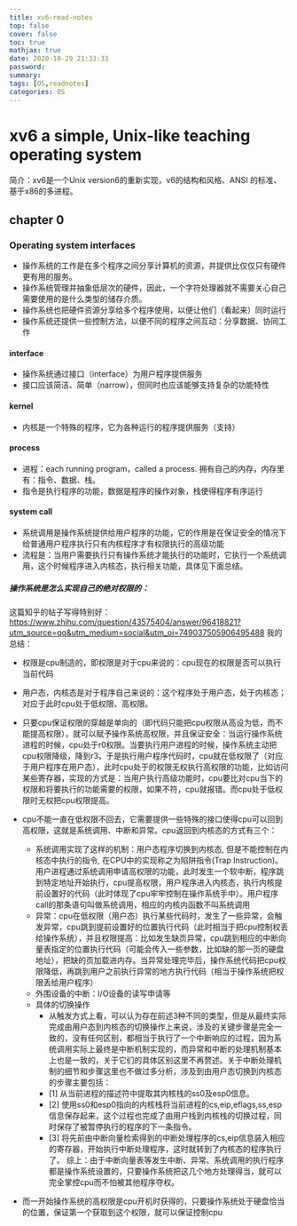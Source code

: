 ```yaml
---
title: xv6-read-notes
top: false
cover: false
toc: true
mathjax: true
date: 2020-10-29 21:33:33
password:
summary:
tags: [OS,readnotes]
categories: OS
---
```


# xv6 a simple, Unix-like teaching operating system  
简介：xv6是一个Unix version6的重新实现，v6的结构和风格、ANSI 的标准、基于x86的多进程。
## chapter 0  
<!--more-->
### Operating system interfaces  
* 操作系统的工作是在多个程序之间分享计算机的资源，并提供比仅仅只有硬件更有用的服务。  
* 操作系统管理并抽象低层次的硬件，因此，一个字符处理器就不需要关心自己需要使用的是什么类型的储存介质。
* 操作系统也把硬件资源分享给多个程序使用，以便让他们（看起来）同时运行
* 操作系统还提供一些控制方法，以便不同的程序之间互动：分享数据、协同工作
#### interface
* 操作系统通过接口（interface）为用户程序提供服务
* 接口应该简洁、简单（narrow），但同时也应该能够支持复杂的功能特性
#### kernel
* 内核是一个特殊的程序，它为各种运行的程序提供服务（支持）
#### process
* 进程：each running program，called a process. 拥有自己的内存，内存里有：指令、数据、栈。
* 指令是执行程序的功能，数据是程序的操作对象，栈使得程序有序运行
#### system call
* 系统调用是操作系统提供给用户程序的功能，它的作用是在保证安全的情况下给普通用户程序执行只有内核程序才有权限执行的高级功能
* 流程是：当用户需要执行只有操作系统才能执行的功能时，它执行一个系统调用，这个时候程序进入内核态，执行相关功能，具体见下面总结。
##### 操作系统是怎么实现自己的绝对权限的：
这篇知乎的帖子写得特别好：https://www.zhihu.com/question/43575404/answer/96418821?utm_source=qq&utm_medium=social&utm_oi=749037505906495488
我的总结：
* 权限是cpu制造的，即权限是对于cpu来说的：cpu现在的权限是否可以执行当前代码
* 用户态，内核态是对于程序自己来说的：这个程序处于用户态，处于内核态；对应于此时cpu处于低权限、高权限。

* 只要cpu保证权限的穿越是单向的（即代码只能把cpu权限从高设为低，而不能提高权限），就可以赋予操作系统高权限，并且保证安全：当运行操作系统进程的时候，cpu处于r0权限。当要执行用户进程的时候，操作系统主动把cpu权限降级，降到r3，于是执行用户程序代码时，cpu就在低权限了（对应于用户程序在用户态），此时cpu处于的权限无权执行高权限的功能，比如访问某些寄存器，实现的方式是：当用户执行高级功能时，cpu要比对cpu当下的权限和将要执行的功能需要的权限，如果不符，cpu就报错。而cpu处于低权限时无权把cpu权限提高。
* cpu不能一直在低权限不回去，它需要提供一些特殊的接口使得cpu可以回到高权限，这就是系统调用、中断和异常。cpu返回到内核态的方式有三个：
   * 系统调用实现了这样的机制：用户态程序切换到内核态, 但是不能控制在内核态中执行的指令, 在CPU中的实现称之为陷阱指令(Trap Instruction)。用户进程通过系统调用申请高权限的功能，此时发生一个软中断，程序跳到特定地址开始执行，cpu提高权限，用户程序进入内核态，执行内核提前设置好的代码（此时体现了cpu牢牢控制在操作系统手中）。用户程序call的那条语句叫做系统调用，相应的内核内函数不叫系统调用
   * 异常：cpu在低权限（用户态）执行某些代码时，发生了一些异常，会触发异常，cpu跳到提前设置好的位置执行代码（此时相当于把cpu控制权丢给操作系统），并且权限提高：比如发生缺页异常，cpu跳到相应的中断向量表指定的位置执行代码（可能会传入一些参数，比如缺的那一页的硬盘地址），把缺的页加载进内存。当异常处理完毕后，操作系统代码把cpu权限降低，再跳到用户之前执行异常的地方执行代码（相当于操作系统把权限丢给用户程序）
   * 外围设备的中断：I/O设备的读写申请等
   * 具体的切换操作
      * 从触发方式上看，可以认为存在前述3种不同的类型，但是从最终实际完成由用户态到内核态的切换操作上来说，涉及的关键步骤是完全一致的，没有任何区别，都相当于执行了一个中断响应的过程，因为系统调用实际上最终是中断机制实现的，而异常和中断的处理机制基本上也是一致的，关于它们的具体区别这里不再赘述。关于中断处理机制的细节和步骤这里也不做过多分析，涉及到由用户态切换到内核态的步骤主要包括：
      * [1] 从当前进程的描述符中提取其内核栈的ss0及esp0信息。
      * [2] 使用ss0和esp0指向的内核栈将当前进程的cs,eip,eflags,ss,esp信息保存起来，这个过程也完成了由用户栈到内核栈的切换过程，同时保存了被暂停执行的程序的下一条指令。
      * [3] 将先前由中断向量检索得到的中断处理程序的cs,eip信息装入相应的寄存器，开始执行中断处理程序，这时就转到了内核态的程序执行了。
综上：由于中断向量表等发生中断、异常、系统调用的执行程序都是操作系统设置的，只要操作系统把这几个地方处理得当，就可以完全掌控cpu而不怕被其他程序夺权。
* 而一开始操作系统的高权限是cpu开机时获得的，只要操作系统处于硬盘恰当的位置，保证第一个获取到这个权限，就可以保证控制cpu
